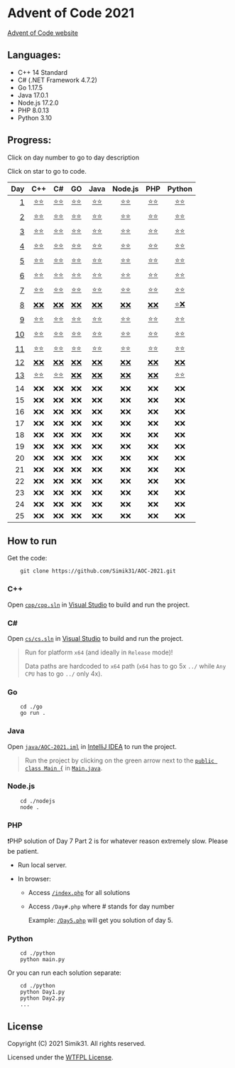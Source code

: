 # Advent of Code 2021

[Advent of Code website](https://adventofcode.com/2021 "Advent of Code website")

## Languages:

- C++ 14 Standard
- C# (.NET Framework 4.7.2)
- Go 1.17.5
- Java 17.0.1
- Node.js 17.2.0
- PHP 8.0.13
- Python 3.10

## Progress:

Click on day number to go to day description

Click on star to go to code.

|                                                                Day |                                                          C++                                                           |                                                        C#                                                        |                                                        GO                                                        |                                                                                    Java                                                                                    |                                                              Node.js                                                              |                                                          PHP                                                           |                                                              Python                                                              |
| -----------------------------------------------------------------: | :--------------------------------------------------------------------------------------------------------------------: | :--------------------------------------------------------------------------------------------------------------: | :--------------------------------------------------------------------------------------------------------------: | :------------------------------------------------------------------------------------------------------------------------------------------------------------------------: | :-------------------------------------------------------------------------------------------------------------------------------: | :--------------------------------------------------------------------------------------------------------------------: | :------------------------------------------------------------------------------------------------------------------------------: |
|   [ 1](https://adventofcode.com/2021/day/1 "Description of Day 1") |   [⭐](cpp/Day1.cpp#L3 "Solution in C++ for Day 1 Part 1")[⭐](cpp/Day1.cpp#L22 "Solution in C++ for Day 1 Part 2")    |   [⭐](cs/Day1.cs#L8 "Solution in C# for Day 1 Part 1")[⭐](cs/Day1.cs#L25 "Solution in C# for Day 1 Part 2")    |   [⭐](go/Day1.go#L8 "Solution in GO for Day 1 Part 1")[⭐](go/Day1.go#L25 "Solution in GO for Day 1 Part 2")    |   [⭐](java/src/cz/simik31/aoc2021/Day1.java#L5 "Solution in Java for Day 1 Part 1")[⭐](java/src/cz/simik31/aoc2021/Day1.java#L18 "Solution in Java for Day 1 Part 2")    |   [⭐](nodejs/Day1.js#L4 "Solution in Node.js for Day 1 Part 1")[⭐](nodejs/Day1.js#L19 "Solution in Node.js for Day 1 Part 2")   |   [⭐](php/Day1.php#L4 "Solution in PHP for Day 1 Part 1")[⭐](php/Day1.php#L19 "Solution in PHP for Day 1 Part 2")    |   [⭐](python/Day1.py#L1 "Solution in Python for Day 1 Part 1")[⭐](python/Day1.py#L17 "Solution in Python for Day 1 Part 2")    |
|   [ 2](https://adventofcode.com/2021/day/2 "Description of Day 2") |   [⭐](cpp/Day2.cpp#L3 "Solution in C++ for Day 2 Part 1")[⭐](cpp/Day2.cpp#L36 "Solution in C++ for Day 2 Part 2")    |   [⭐](cs/Day2.cs#L10 "Solution in C# for Day 2 Part 1")[⭐](cs/Day2.cs#L36 "Solution in C# for Day 2 Part 2")   |   [⭐](go/Day2.go#L9 "Solution in GO for Day 2 Part 1")[⭐](go/Day2.go#L34 "Solution in GO for Day 2 Part 2")    |   [⭐](java/src/cz/simik31/aoc2021/Day2.java#L6 "Solution in Java for Day 2 Part 1")[⭐](java/src/cz/simik31/aoc2021/Day2.java#L26 "Solution in Java for Day 2 Part 2")    |   [⭐](nodejs/Day2.js#L4 "Solution in Node.js for Day 2 Part 1")[⭐](nodejs/Day2.js#L29 "Solution in Node.js for Day 2 Part 2")   |   [⭐](php/Day2.php#L4 "Solution in PHP for Day 2 Part 1")[⭐](php/Day2.php#L29 "Solution in PHP for Day 2 Part 2")    |   [⭐](python/Day2.py#L1 "Solution in Python for Day 2 Part 1")[⭐](python/Day2.py#L22 "Solution in Python for Day 2 Part 2")    |
|   [ 3](https://adventofcode.com/2021/day/3 "Description of Day 3") |   [⭐](cpp/Day3.cpp#L3 "Solution in C++ for Day 3 Part 1")[⭐](cpp/Day3.cpp#L35 "Solution in C++ for Day 3 Part 2")    |   [⭐](cs/Day3.cs#L8 "Solution in C# for Day 3 Part 1")[⭐](cs/Day3.cs#L29 "Solution in C# for Day 3 Part 2")    |   [⭐](go/Day3.go#L8 "Solution in GO for Day 3 Part 1")[⭐](go/Day3.go#L37 "Solution in GO for Day 3 Part 2")    |   [⭐](java/src/cz/simik31/aoc2021/Day3.java#L6 "Solution in Java for Day 3 Part 1")[⭐](java/src/cz/simik31/aoc2021/Day3.java#L26 "Solution in Java for Day 3 Part 2")    |   [⭐](nodejs/Day3.js#L4 "Solution in Node.js for Day 3 Part 1")[⭐](nodejs/Day3.js#L21 "Solution in Node.js for Day 3 Part 2")   |   [⭐](php/Day3.php#L4 "Solution in PHP for Day 3 Part 1")[⭐](php/Day3.php#L23 "Solution in PHP for Day 3 Part 2")    |   [⭐](python/Day3.py#L1 "Solution in Python for Day 3 Part 1")[⭐](python/Day3.py#L22 "Solution in Python for Day 3 Part 2")    |
|   [ 4](https://adventofcode.com/2021/day/4 "Description of Day 4") |   [⭐](cpp/Day4.cpp#L23 "Solution in C++ for Day 4 Part 1")[⭐](cpp/Day4.cpp#L98 "Solution in C++ for Day 4 Part 2")   |   [⭐](cs/Day4.cs#L21 "Solution in C# for Day 4 Part 1")[⭐](cs/Day4.cs#L83 "Solution in C# for Day 4 Part 2")   |  [⭐](go/Day4.go#L33 "Solution in GO for Day 4 Part 1")[⭐](go/Day4.go#L115 "Solution in GO for Day 4 Part 2")   |   [⭐](java/src/cz/simik31/aoc2021/Day4.java#L21 "Solution in Java for Day 4 Part 1")[⭐](java/src/cz/simik31/aoc2021/Day4.java#L80 "Solution in Java for Day 4 Part 2")   |  [⭐](nodejs/Day4.js#L24 "Solution in Node.js for Day 4 Part 1")[⭐](nodejs/Day4.js#L93 "Solution in Node.js for Day 4 Part 2")   |   [⭐](php/Day4.php#L26 "Solution in PHP for Day 4 Part 1")[⭐](php/Day4.php#L97 "Solution in PHP for Day 4 Part 2")   |   [⭐](python/Day4.py#L22 "Solution in Python for Day 4 Part 1")[⭐](python/Day4.py#L74 "Solution in Python for Day 4 Part 2")   |
|   [ 5](https://adventofcode.com/2021/day/5 "Description of Day 5") |   [⭐](cpp/Day5.cpp#L3 "Solution in C++ for Day 5 Part 1")[⭐](cpp/Day5.cpp#L72 "Solution in C++ for Day 5 Part 2")    |   [⭐](cs/Day5.cs#L12 "Solution in C# for Day 5 Part 1")[⭐](cs/Day5.cs#L78 "Solution in C# for Day 5 Part 2")   |   [⭐](go/Day5.go#L9 "Solution in GO for Day 5 Part 1")[⭐](go/Day5.go#L95 "Solution in GO for Day 5 Part 2")    |   [⭐](java/src/cz/simik31/aoc2021/Day5.java#L9 "Solution in Java for Day 5 Part 1")[⭐](java/src/cz/simik31/aoc2021/Day5.java#L73 "Solution in Java for Day 5 Part 2")    |   [⭐](nodejs/Day5.js#L4 "Solution in Node.js for Day 5 Part 1")[⭐](nodejs/Day5.js#L56 "Solution in Node.js for Day 5 Part 2")   |   [⭐](php/Day5.php#L4 "Solution in PHP for Day 5 Part 1")[⭐](php/Day5.php#L64 "Solution in PHP for Day 5 Part 2")    |   [⭐](python/Day5.py#L1 "Solution in Python for Day 5 Part 1")[⭐](python/Day5.py#L50 "Solution in Python for Day 5 Part 2")    |
|   [ 6](https://adventofcode.com/2021/day/6 "Description of Day 6") |   [⭐](cpp/Day6.cpp#L3 "Solution in C++ for Day 6 Part 1")[⭐](cpp/Day6.cpp#L35 "Solution in C++ for Day 6 Part 2")    |   [⭐](cs/Day6.cs#L10 "Solution in C# for Day 6 Part 1")[⭐](cs/Day6.cs#L27 "Solution in C# for Day 6 Part 2")   |   [⭐](go/Day6.go#L9 "Solution in GO for Day 6 Part 1")[⭐](go/Day6.go#L37 "Solution in GO for Day 6 Part 2")    |   [⭐](java/src/cz/simik31/aoc2021/Day6.java#L7 "Solution in Java for Day 6 Part 1")[⭐](java/src/cz/simik31/aoc2021/Day6.java#L29 "Solution in Java for Day 6 Part 2")    |   [⭐](nodejs/Day6.js#L4 "Solution in Node.js for Day 6 Part 1")[⭐](nodejs/Day6.js#L27 "Solution in Node.js for Day 6 Part 2")   |   [⭐](php/Day6.php#L4 "Solution in PHP for Day 6 Part 1")[⭐](php/Day6.php#L28 "Solution in PHP for Day 6 Part 2")    |   [⭐](python/Day6.py#L1 "Solution in Python for Day 6 Part 1")[⭐](python/Day6.py#L16 "Solution in Python for Day 6 Part 2")    |
|   [ 7](https://adventofcode.com/2021/day/7 "Description of Day 7") |   [⭐](cpp/Day7.cpp#L3 "Solution in C++ for Day 7 Part 1")[⭐](cpp/Day7.cpp#L34 "Solution in C++ for Day 7 Part 2")    |   [⭐](cs/Day7.cs#L10 "Solution in C# for Day 7 Part 1")[⭐](cs/Day7.cs#L29 "Solution in C# for Day 7 Part 2")   |   [⭐](go/Day7.go#L10 "Solution in GO for Day 7 Part 1")[⭐](go/Day7.go#L35 "Solution in GO for Day 7 Part 2")   |   [⭐](java/src/cz/simik31/aoc2021/Day7.java#L8 "Solution in Java for Day 7 Part 1")[⭐](java/src/cz/simik31/aoc2021/Day7.java#L27 "Solution in Java for Day 7 Part 2")    |   [⭐](nodejs/Day7.js#L4 "Solution in Node.js for Day 7 Part 1")[⭐](nodejs/Day7.js#L25 "Solution in Node.js for Day 7 Part 2")   |   [⭐](php/Day7.php#L4 "Solution in PHP for Day 7 Part 1")[⭐](php/Day7.php#L25 "Solution in PHP for Day 7 Part 2")    |   [⭐](python/Day7.py#L4 "Solution in Python for Day 7 Part 1")[⭐](python/Day7.py#L24 "Solution in Python for Day 7 Part 2")    |
|   [ 8](https://adventofcode.com/2021/day/8 "Description of Day 8") |                        [❌](#progress "No solution yet :(")[❌](#progress "No solution yet :(")                        |                     [❌](#progress "No solution yet :(")[❌](#progress "No solution yet :(")                     |                     [❌](#progress "No solution yet :(")[❌](#progress "No solution yet :(")                     |                                                  [❌](#progress "No solution yet :(")[❌](#progress "No solution yet :(")                                                  |                             [❌](#progress "No solution yet :(")[❌](#progress "No solution yet :(")                              |                        [❌](#progress "No solution yet :(")[❌](#progress "No solution yet :(")                        |              [⭐](#progress "Yeah... I somehow managed to lose this script :/")[❌](#progress "No solution yet :(")              |
|   [ 9](https://adventofcode.com/2021/day/9 "Description of Day 9") |   [⭐](cpp/Day9.cpp#L3 "Solution in C++ for Day 9 Part 1")[⭐](cpp/Day9.cpp#L79 "Solution in C++ for Day 9 Part 2")    |   [⭐](cs/Day9.cs#L10 "Solution in C# for Day 9 Part 1")[⭐](cs/Day9.cs#L81 "Solution in C# for Day 9 Part 2")   |   [⭐](go/Day9.go#L9 "Solution in GO for Day 9 Part 1")[⭐](go/Day9.go#L89 "Solution in GO for Day 9 Part 2")    |   [⭐](java/src/cz/simik31/aoc2021/Day9.java#L7 "Solution in Java for Day 9 Part 1")[⭐](java/src/cz/simik31/aoc2021/Day9.java#L73 "Solution in Java for Day 9 Part 2")    |   [⭐](nodejs/Day9.js#L4 "Solution in Node.js for Day 9 Part 1")[⭐](nodejs/Day9.js#L46 "Solution in Node.js for Day 9 Part 2")   |   [⭐](php/Day9.php#L4 "Solution in PHP for Day 9 Part 1")[⭐](php/Day9.php#L70 "Solution in PHP for Day 9 Part 2")    |   [⭐](python/Day9.py#L1 "Solution in Python for Day 9 Part 1")[⭐](python/Day9.py#L67 "Solution in Python for Day 9 Part 2")    |
| [10](https://adventofcode.com/2021/day/10 "Description of Day 10") | [⭐](cpp/Day10.cpp#L3 "Solution in C++ for Day 10 Part 1")[⭐](cpp/Day10.cpp#L34 "Solution in C++ for Day 10 Part 2")  | [⭐](cs/Day10.cs#L10 "Solution in C# for Day 10 Part 1")[⭐](cs/Day10.cs#L39 "Solution in C# for Day 10 Part 2") | [⭐](go/Day10.go#L9 "Solution in GO for Day 10 Part 1")[⭐](go/Day10.go#L35 "Solution in GO for Day 10 Part 2")  | [⭐](java/src/cz/simik31/aoc2021/Day10.java#L6 "Solution in Java for Day 10 Part 1")[⭐](java/src/cz/simik31/aoc2021/Day10.java#L31 "Solution in Java for Day 10 Part 2")  | [⭐](nodejs/Day10.js#L4 "Solution in Node.js for Day 10 Part 1")[⭐](nodejs/Day10.js#L29 "Solution in Node.js for Day 10 Part 2") | [⭐](php/Day10.php#L4 "Solution in PHP for Day 10 Part 1")[⭐](php/Day10.php#L28 "Solution in PHP for Day 10 Part 2")  | [⭐](python/Day10.py#L1 "Solution in Python for Day 10 Part 1")[⭐](python/Day10.py#L28 "Solution in Python for Day 10 Part 2")  |
| [11](https://adventofcode.com/2021/day/11 "Description of Day 11") | [⭐](cpp/Day11.cpp#L23 "Solution in C++ for Day 11 Part 1")[⭐](cpp/Day11.cpp#L54 "Solution in C++ for Day 11 Part 2") | [⭐](cs/Day11.cs#L30 "Solution in C# for Day 11 Part 1")[⭐](cs/Day11.cs#L58 "Solution in C# for Day 11 Part 2") | [⭐](go/Day11.go#L30 "Solution in GO for Day 11 Part 1")[⭐](go/Day11.go#L59 "Solution in GO for Day 11 Part 2") | [⭐](java/src/cz/simik31/aoc2021/Day11.java#L27 "Solution in Java for Day 11 Part 1")[⭐](java/src/cz/simik31/aoc2021/Day11.java#L51 "Solution in Java for Day 11 Part 2") | [⭐](nodejs/Day11.js#L4 "Solution in Node.js for Day 11 Part 1")[⭐](nodejs/Day11.js#L32 "Solution in Node.js for Day 11 Part 2") | [⭐](php/Day11.php#L22 "Solution in PHP for Day 11 Part 1")[⭐](php/Day11.php#L46 "Solution in PHP for Day 11 Part 2") | [⭐](python/Day11.py#L22 "Solution in Python for Day 11 Part 1")[⭐](python/Day11.py#L44 "Solution in Python for Day 11 Part 2") |
| [12](https://adventofcode.com/2021/day/12 "Description of Day 12") |                        [❌](#progress "No solution yet :(")[❌](#progress "No solution yet :(")                        |                     [❌](#progress "No solution yet :(")[❌](#progress "No solution yet :(")                     |                     [❌](#progress "No solution yet :(")[❌](#progress "No solution yet :(")                     |                                                  [❌](#progress "No solution yet :(")[❌](#progress "No solution yet :(")                                                  |                             [❌](#progress "No solution yet :(")[❌](#progress "No solution yet :(")                              |                        [❌](#progress "No solution yet :(")[❌](#progress "No solution yet :(")                        |                             [❌](#progress "No solution yet :(")[❌](#progress "No solution yet :(")                             |
| [13](https://adventofcode.com/2021/day/13 "Description of Day 13") | [⭐](cpp/Day13.cpp#L3 "Solution in C++ for Day 13 Part 1")[⭐](cpp/Day13.cpp#L57 "Solution in C++ for Day 13 Part 2")  | [⭐](cs/Day13.cs#L10 "Solution in C# for Day 13 Part 1")[⭐](cs/Day13.cs#L65 "Solution in C# for Day 13 Part 2") |                     [❌](#progress "No solution yet :(")[❌](#progress "No solution yet :(")                     |                                                  [❌](#progress "No solution yet :(")[❌](#progress "No solution yet :(")                                                  |                             [❌](#progress "No solution yet :(")[❌](#progress "No solution yet :(")                              |                        [❌](#progress "No solution yet :(")[❌](#progress "No solution yet :(")                        | [⭐](python/Day13.py#L1 "Solution in Python for Day 13 Part 1")[⭐](python/Day13.py#L43 "Solution in Python for Day 13 Part 2")  |
|                                                                 14 |                                                          ❌❌                                                          |                                                       ❌❌                                                       |                                                       ❌❌                                                       |                                                                                    ❌❌                                                                                    |                                                               ❌❌                                                                |                                                          ❌❌                                                          |                                                               ❌❌                                                               |
|                                                                 15 |                                                          ❌❌                                                          |                                                       ❌❌                                                       |                                                       ❌❌                                                       |                                                                                    ❌❌                                                                                    |                                                               ❌❌                                                                |                                                          ❌❌                                                          |                                                               ❌❌                                                               |
|                                                                 16 |                                                          ❌❌                                                          |                                                       ❌❌                                                       |                                                       ❌❌                                                       |                                                                                    ❌❌                                                                                    |                                                               ❌❌                                                                |                                                          ❌❌                                                          |                                                               ❌❌                                                               |
|                                                                 17 |                                                          ❌❌                                                          |                                                       ❌❌                                                       |                                                       ❌❌                                                       |                                                                                    ❌❌                                                                                    |                                                               ❌❌                                                                |                                                          ❌❌                                                          |                                                               ❌❌                                                               |
|                                                                 18 |                                                          ❌❌                                                          |                                                       ❌❌                                                       |                                                       ❌❌                                                       |                                                                                    ❌❌                                                                                    |                                                               ❌❌                                                                |                                                          ❌❌                                                          |                                                               ❌❌                                                               |
|                                                                 19 |                                                          ❌❌                                                          |                                                       ❌❌                                                       |                                                       ❌❌                                                       |                                                                                    ❌❌                                                                                    |                                                               ❌❌                                                                |                                                          ❌❌                                                          |                                                               ❌❌                                                               |
|                                                                 20 |                                                          ❌❌                                                          |                                                       ❌❌                                                       |                                                       ❌❌                                                       |                                                                                    ❌❌                                                                                    |                                                               ❌❌                                                                |                                                          ❌❌                                                          |                                                               ❌❌                                                               |
|                                                                 21 |                                                          ❌❌                                                          |                                                       ❌❌                                                       |                                                       ❌❌                                                       |                                                                                    ❌❌                                                                                    |                                                               ❌❌                                                                |                                                          ❌❌                                                          |                                                               ❌❌                                                               |
|                                                                 22 |                                                          ❌❌                                                          |                                                       ❌❌                                                       |                                                       ❌❌                                                       |                                                                                    ❌❌                                                                                    |                                                               ❌❌                                                                |                                                          ❌❌                                                          |                                                               ❌❌                                                               |
|                                                                 23 |                                                          ❌❌                                                          |                                                       ❌❌                                                       |                                                       ❌❌                                                       |                                                                                    ❌❌                                                                                    |                                                               ❌❌                                                                |                                                          ❌❌                                                          |                                                               ❌❌                                                               |
|                                                                 24 |                                                          ❌❌                                                          |                                                       ❌❌                                                       |                                                       ❌❌                                                       |                                                                                    ❌❌                                                                                    |                                                               ❌❌                                                                |                                                          ❌❌                                                          |                                                               ❌❌                                                               |
|                                                                 25 |                                                          ❌❌                                                          |                                                       ❌❌                                                       |                                                       ❌❌                                                       |                                                                                    ❌❌                                                                                    |                                                               ❌❌                                                                |                                                          ❌❌                                                          |                                                               ❌❌                                                               |

## How to run

Get the code:

```
    git clone https://github.com/Simik31/AOC-2021.git
```

### C++

Open [`cpp/cpp.sln`](cpp/cpp.sln) in [Visual Studio](https://visualstudio.microsoft.com/ "Get Visual Studio") to build and run the project.

### C#

Open [`cs/cs.sln`](cs/cs.sln) in [Visual Studio](https://visualstudio.microsoft.com/ "Get Visual Studio") to build and run the project.

> Run for platform `x64` (and ideally in `Release` mode)!
>
> Data paths are hardcoded to `x64` path (`x64` has to go 5x `../` while `Any CPU` has to go `../` only 4x).

### Go

```console
    cd ./go
    go run .
```

### Java

Open [`java/AOC-2021.iml`](java/AOC-2021.iml) in [IntelliJ IDEA](https://www.jetbrains.com/idea/ "Get IntelliJ IDEA") to run the project.

> Run the project by clicking on the green arrow next to the [`public class Main {`](java/src/cz/simik31/aoc2021/Main.java#L3) in [`Main.java`](java/src/cz/simik31/aoc2021/Main.java).

### Node.js

```console
    cd ./nodejs
    node .
```

### PHP

❗PHP solution of Day 7 Part 2 is for whatever reason extremely slow. Please be patient.

- Run local server.
- In browser:

  - Access [`/index.php`](php/index.php) for all solutions
  - Access `/Day#.php` where # stands for day number

    Example: [`/Day5.php`](php/Day5.php) will get you solution of day 5.

### Python

```console
    cd ./python
    python main.py
```

Or you can run each solution separate:

```console
    cd ./python
    python Day1.py
    python Day2.py
    ...
```

## License

Copyright (C) 2021 Simik31. All rights reserved.

Licensed under the [WTFPL License](LICENSE).
